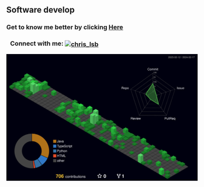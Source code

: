 <h2>Software develop</h2>
<h3 align="left">Get to know me better by clicking <a target="_blank" href="https://christianlsb.vercel.app/">Here</a></h3> 
<h3 style="padding-left: 10px;" align="left">Connect with me: <a href="https://www.linkedin.com/in/christian-lsb/" target="blank"><img align="center" src="https://raw.githubusercontent.com/rahuldkjain/github-profile-readme-generator/master/src/images/icons/Social/linked-in-alt.svg" alt="chris_lsb" height="20" width="20" /></a></h3>


![](./profile-3d-contrib/profile-night-green.svg)
